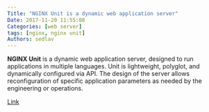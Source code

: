 ```yaml
---
Title: "NGINX Unit is a dynamic web application server"
Date: 2017-11-20 11:55:08
Categories: [web server]
tags: [nginx, nginx unit]
Authors: sedlav
---
```


**NGINX Unit** is a dynamic web application server, designed to run applications in multiple languages. Unit is lightweight, polyglot, and dynamically configured via API. The design of the server allows reconfiguration of specific application parameters as needed by the engineering or operations.

[Link](https://unit.nginx.org/)
